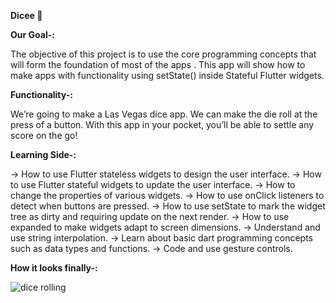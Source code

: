 **Dicee 🎲**

**Our Goal-:**

The objective of this project is to use the core programming concepts that will form the foundation of most of the apps . This app will show how to make apps with functionality using setState() inside Stateful Flutter widgets.

**Functionality-:**

We’re going to make a Las Vegas dice app. We can make the die roll at the press of a button. With this app in your pocket, you’ll be able to settle any score on the go!

**Learning Side-:**

-> How to use Flutter stateless widgets to design the user interface.
-> How to use Flutter stateful widgets to update the user interface.
-> How to change the properties of various widgets.
-> How to use onClick listeners to detect when buttons are pressed.
-> How to use setState to mark the widget tree as dirty and requiring update on the next render.
-> How to use expanded to make widgets adapt to screen dimensions.
-> Understand and use string interpolation.
-> Learn about basic dart programming concepts such as data types and functions.
-> Code and use gesture controls.

**How it looks finally-:**

![dice rolling](https://user-images.githubusercontent.com/78846281/114930550-c5532700-9e52-11eb-87e1-487746fb54b7.gif)
